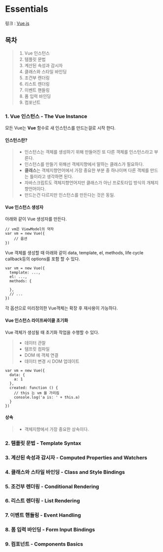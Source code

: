# Essentials
링크 : [Vue.js](https://kr.vuejs.org/v2/guide/components.html)

## 목차
> 1. Vue 인스턴스
> 2. 템플릿 문법
> 3. 계산된 속성과 감시자
> 4. 클래스와 스타일 바인딩
> 5. 조건부 렌더링
> 6. 리스트 렌더링
> 7. 이벤트 핸들링
> 8. 폼 입력 바인딩
> 9. 컴포넌트

### 1. Vue 인스턴스 - The Vue Instance
모든 Vue는 **Vue** 함수로 새 인스턴스를 만드는걸로 시작 한다.

#### 인스턴스란?
> - 인스턴스는 객체를 생성하기 위해 만들어진 또 다른 객체를 인스턴스라고 부른다.
> - 인스턴스를 만들기 위해선 객체지향에서 말하는 클래스가 필요하다.
> - **클래스**는 객체지향언어에서 가장 중요한 부분 중 하나이며 다른 객체를 만드는 틀이라고 생각하면 된다.
> - 자바스크립트도 객체지향언어지만 클래스가 아닌 프로토타입 방식의 개체지향언어이다.
> - 만드는건 다르지만 인스턴스를 만든다는 것은 동일.

#### Vue 인스턴스 생성자
아래와 같이 Vue 생성자를 만든다.
```
// vm은 ViewModel의 약자
var vm = new Vue({
	// 옵션
})
```
Vue 객체를 생성할 때 아래와 같이 data, template, el, methods, life cycle callback등의 options를 포함 할 수 있다.
```
var vm = new Vue({
  template: ...,
  el: ...,
  methods: {

  },
  // ...
})
```
각 옵션으로 미리정의한 Vue객체는 확장 후 재사용이 가능하다.

#### Vue 인스턴스 라이프싸이클 초기화
Vue 객체가 생성될 때 초기화 작업을 수행할 수 있다.
> - 데이터 관찰
> - 템프릿 컴파일
> - DOM 에 객체 연결
> - 데이터 변경 시 DOM 업데이트
```
var vm = new Vue({
  data: {
    a: 1
  },
  created: function () {
    // this 는 vm 을 가리킴
    console.log('a is: ' + this.a)
  }
})
```

#### 상속
> - 객체지향에서 가장 중요한 상속이다. 

### 2. 템플릿 문법 - Template Syntax

### 3. 계산된 속성과 감시자 - Computed Properties and Watchers

### 4. 클래스와 스타일 바인딩 - Class and Style Bindings

### 5. 조건부 렌더링 - Conditional Rendering

### 6. 리스트 렌더링 - List Rendering

### 7. 이벤트 핸들링 - Event Handling

### 8. 폼 입력 바인딩 - Form Input Bindings

### 9. 컴포넌트 - Components Basics
